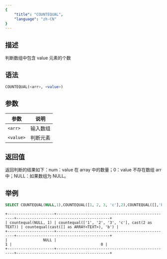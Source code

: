 ```yaml
---
{
    "title": "COUNTEQUAL",
    "language": "zh-CN"
}
---
```


## 描述

判断数组中包含 value 元素的个数

## 语法

```sql
COUNTEQUAL(<arr>, <value>)
```

## 参数

| 参数 | 说明   |
|--|------|
| `<arr>` | 输入数组 |
| `<value>` | 判断元素 |

## 返回值

返回判断的结果如下：num：value 在 array 中的数量；0：value 不存在数组 arr 中；NULL：如果数组为 NULL。

## 举例

```sql
SELECT COUNTEQUAL(NULL,1),COUNTEQUAL([1, 2, 3, 'c'],2),COUNTEQUAL([],'b');
```

```text
+---------------------+---------------------------------------------------+------------------------------------------+
| countequal(NULL, 1) | countequal(['1', '2', '3', 'c'], cast(2 as TEXT)) | countequal(cast([] as ARRAY<TEXT>), 'b') |
+---------------------+---------------------------------------------------+------------------------------------------+
|                NULL |                                                 1 |                                        0 |
+---------------------+---------------------------------------------------+------------------------------------------+
```

